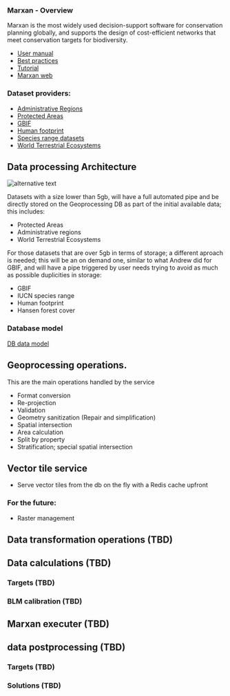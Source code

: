 ### Marxan - Overview
Marxan is the most widely used decision-support software for conservation planning globally, and supports the design of cost-efficient networks that meet conservation targets for biodiversity.

* [User manual](https://marxansolutions.org/wp-content/uploads/2020/04/Marxan_User_Manual_2008.pdf)
* [Best practices](https://marxansolutions.org/wp-content/uploads/2020/04/Marxan-Good-Practices-Handbook-v2-2013.pdf)
* [Tutorial](https://marxansolutions.org/wp-content/uploads/2020/04/Tutorial.zip)
* [Marxan web](https://app.marxanweb.org/)

### Dataset providers:
* [Administrative Regions](https://d1gam3xoknrgr2.cloudfront.net/current/WDPA_WDOECM_wdpa_shp.zip)
* [Protected Areas](https://d1gam3xoknrgr2.cloudfront.net/current/WDPA_WDOECM_wdpa_shp.zip)
* [GBIF](https://api.gbif.org/v1/)
* [Human footprint](https://figshare.com/articles/Global_Human_Modification/7283087)
* [Species range datasets](https://www.iucnredlist.org/resources/spatial-data-download)
* [World Terrestrial Ecosystems](https://www.arcgis.com/home/item.html?id=140af3e5389a4afcb421ee4633d18d3a)


## Data processing Architecture
![alternative text](http://www.plantuml.com/plantuml/proxy?cache=no&src=https://raw.githubusercontent.com/Vizzuality/marxan-cloud/develop/marxan-data-processing-architecture.puml)

Datasets with a size lower than 5gb, will have a full automated pipe and be directly stored on the Geoprocessing DB as part of the initial available data; this includes:  
* Protected Areas 
* Administrative regions
* World Terrestrial Ecosystems  

For those datasets that are over 5gb in terms of storage; a different aproach is needed; this will be an on demand one, similar to what Andrew did for GBIF, and will have a pipe triggered by user needs trying to avoid as much as possible duplicities in storage: 
* GBIF
* IUCN species range
* Human footprint 
* Hansen forest cover
### Database model
[DB data model](https://dbdiagram.io/embed/5ff8693580d742080a358e7f)


## Geoprocessing operations.

This are the main operations handled by the service
* Format conversion
* Re-projection
* Validation
* Geometry sanitization (Repair and simplification)
* Spatial intersection
* Area calculation
* Split by property
* Stratification; special spatial intersection

## Vector tile service

* Serve vector tiles from the db on the fly with a Redis cache upfront


### For the future:
* Raster management

## Data transformation operations (TBD)


## Data calculations (TBD)
### Targets (TBD)

### BLM calibration (TBD)


## Marxan executer (TBD)

## data postprocessing (TBD)
### Targets (TBD)
### Solutions (TBD)
